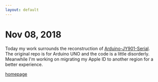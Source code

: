```yaml
---
layout: default
---
```


# Nov 08, 2018

Today my work surrounds the reconstruction of [Arduino-JY901-Serial](https://github.com/tic-toc-developer/Arduino-JY901-Serial).  
The original repo is for Arduino UNO and the code is a little disorderly.  
Meanwhile I'm working on migrating my Apple ID to another region for a better experience.

[homepage](/)
